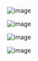 
![image](https://user-images.githubusercontent.com/45227327/210154050-64e70c2f-241c-41e0-96e0-4105227e0c6a.png)

![image](https://user-images.githubusercontent.com/45227327/210154147-a82c7c87-8ce6-4261-abf1-5ae9901b59f1.png)

![image](https://user-images.githubusercontent.com/45227327/210154167-a72de32e-e075-4648-8a97-f6c987c38eda.png)

![image](https://user-images.githubusercontent.com/45227327/210154206-c26758db-97fb-48eb-8f27-e78694b76593.png)
